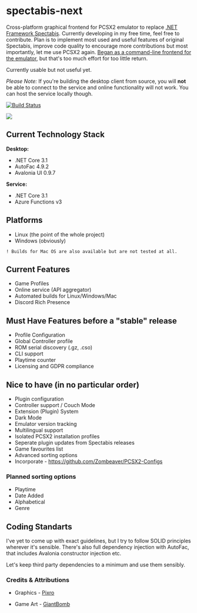 # spectabis-next



Cross-platform graphical frontend for PCSX2 emulator to replace [.NET Framework Spectabis](https://github.com/FaithLV/Spectabis). Currently developing in my free time, feel free to contribute.
Plan is to implement most used and useful features of original Spectabis, improve code quality to encourage more contributions but most importantly, let me use PCSX2 again.
[Began as a command-line frontend for the emulator](https://github.com/FaithLV/spectabis-cli), but that's too much effort for too little return.

Currently usable but not useful yet.

*Please Note:* If you're building the desktop client from source, you will **not** be able to connect to the service and online functionality will not work. You can host the service locally though.

[![Build Status](https://dev.azure.com/Spectabis/SpectabisNext/_apis/build/status/FaithLV.spectabis-next?branchName=master)](https://dev.azure.com/Spectabis/SpectabisNext/_build/latest?definitionId=1&branchName=master)

![](https://i.imgur.com/RcbMegH.png)

## Current Technology Stack

**Desktop:**

* .NET Core 3.1
* AutoFac 4.9.2
* Avalonia UI 0.9.7

**Service:**

* .NET Core 3.1
* Azure Functions v3

## Platforms

* Linux (the point of the whole project)
* Windows (obviously)

`! Builds for Mac OS are also available but are not tested at all.`

## Current Features

* Game Profiles
* Online service (API aggregator)
* Automated builds for Linux/Windows/Mac
* Discord Rich Presence

## Must Have Features before a "stable" release

* Profile Configuration
* Global Controller profile
* ROM serial discovery (.gz, .cso)
* CLI support
* Playtime counter
* Licensing and GDPR compliance

## Nice to have (in no particular order)

* Plugin configuration
* Controller support / Couch Mode
* Extension (Plugin) System
* Dark Mode
* Emulator version tracking
* Multilingual support
* Isolated PCSX2 installation profiles
* Seperate plugin updates from Spectabis releases
* Game favourites list
* Advanced sorting options
* Incorporate - <https://github.com/Zombeaver/PCSX2-Configs>

### Planned sorting options

* Playtime
* Date Added
* Alphabetical
* Genre

## Coding Standarts

I've yet to come up with exact guidelines, but I try to follow SOLID principles wherever it's sensible. There's also full dependency injection with AutoFac, that includes Avalonia constructor injection etc.

Let's keep third party dependencies to a minimum and use them sensibly.

### Credits & Attributions

* Graphics - [Pixro](https://www.instagram.com/artcallspixro/)

* Game Art - [GiantBomb](https://www.giantbomb.com/api/)
